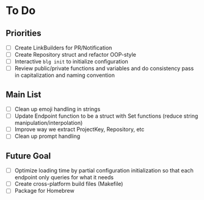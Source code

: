 # To Do

## Priorities
- [ ] Create LinkBuilders for PR/Notification
- [ ] Create Repository struct and refactor OOP-style
- [ ] Interactive `blg init` to initialize configuration
- [ ] Review public/private functions and variables and do consistency pass in capitalization and naming convention

## Main List 
- [ ] Clean up emoji handling in strings 
- [ ] Update Endpoint function to be a struct with Set functions (reduce string manipulation/interpolation)
- [ ] Improve way we extract ProjectKey, Repository, etc
- [ ] Clean up prompt handling

## Future Goal
- [ ] Optimize loading time by partial configuration initialization so that each endpoint only queries for what it needs
- [ ] Create cross-platform build files (Makefile)
- [ ] Package for Homebrew